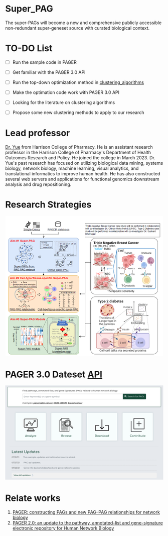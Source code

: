 # Super_PAG
The super-PAGs will become a new and comprehensive publicly accessible non-redundant super-geneset source with curated biological context.

# TO-DO List
- [ ] Run the sample code in PAGER
- [ ] Get familiar with the PAGER 3.0 API
- [ ] Run the top-down optimization method in [clustering_algorithms](clustering_algorithms) 
- [ ] Make the optimation code work with PAGER 3.0 API
- [ ] Looking for the literature on clustering algorithms
- [ ] Propose some new clustering methods to apply to our research


# Lead professor
[Dr. Yue](https://pharmacy.auburn.edu/directory/zongliang-yue.php) from Harrison College of Pharmacy. He is an assistant research professor in the Harrison College of Pharmacy's Department of Health Outcomes Research and Policy. He joined the college in March 2023. Dr. Yue's past research has focused on utilizing biological data mining, systems biology, network biology, machine learning, visual analytics, and translational informatics to improve human health. He has also constructed several web servers and applications for functional genomics downstream analysis and drug repositioning.

# Research Strategies
![](figures/super_pag_framework.png)


# PAGER 3.0 Dateset [API](http://discovery.informatics.uab.edu/PAGER/)
![](figures/Pager3.0_website.png)


# Relate works
1. [PAGER: constructing PAGs and new PAG–PAG relationships for network biology](https://www.ncbi.nlm.nih.gov/pmc/articles/PMC4553834/pdf/btv265.pdf)
2. [PAGER 2.0: an update to the pathway, annotated-list and gene-signature electronic repository for Human Network Biology](https://pubmed.ncbi.nlm.nih.gov/29126216/)



